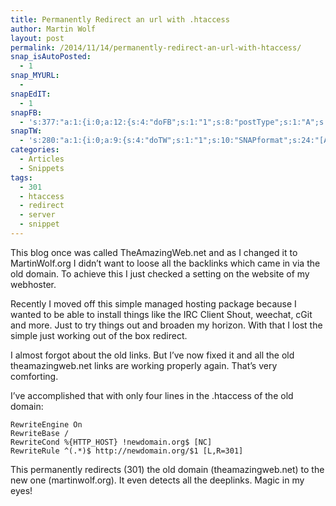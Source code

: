 ```yaml
---
title: Permanently Redirect an url with .htaccess
author: Martin Wolf
layout: post
permalink: /2014/11/14/permanently-redirect-an-url-with-htaccess/
snap_isAutoPosted:
  - 1
snap_MYURL:
  - 
snapEdIT:
  - 1
snapFB:
  - 's:377:"a:1:{i:0;a:12:{s:4:"doFB";s:1:"1";s:8:"postType";s:1:"A";s:10:"AttachPost";s:1:"2";s:10:"SNAPformat";s:35:"New post on MartinWolf.org: %TITLE%";s:9:"isAutoImg";s:1:"A";s:8:"imgToUse";s:0:"";s:9:"isAutoURL";s:1:"A";s:8:"urlToUse";s:0:"";s:11:"isPrePosted";s:1:"1";s:8:"isPosted";s:1:"1";s:4:"pgID";s:31:"711305895599362_796450597084891";s:5:"pDate";s:19:"2014-11-14 11:36:15";}}";'
snapTW:
  - 's:280:"a:1:{i:0;a:9:{s:4:"doTW";s:1:"1";s:10:"SNAPformat";s:24:"[Article] %TITLE%: %URL%";s:8:"attchImg";s:1:"0";s:9:"isAutoImg";s:1:"A";s:8:"imgToUse";s:0:"";s:11:"isPrePosted";s:1:"1";s:8:"isPosted";s:1:"1";s:4:"pgID";s:18:"533222041370234880";s:5:"pDate";s:19:"2014-11-14 11:36:56";}}";'
categories:
  - Articles
  - Snippets
tags:
  - 301
  - htaccess
  - redirect
  - server
  - snippet
---
```

This blog once was called TheAmazingWeb.net and as I changed it to MartinWolf.org I didn&#8217;t want to loose all the backlinks which came in via the old domain. To achieve this I just checked a setting on the website of my webhoster.

Recently I moved off this simple managed hosting package because I wanted to be able to install things like the IRC Client Shout, weechat, cGit and more. Just to try things out and broaden my horizon. With that I lost the simple just working out of the box redirect.

I almost forgot about the old links. But I&#8217;ve now fixed it and all the old theamazingweb.net links are working properly again. That&#8217;s very comforting.

I&#8217;ve accomplished that with only four lines in the .htaccess of the old domain:

<pre><code class="lang-markup" >RewriteEngine On
RewriteBase /
RewriteCond %{HTTP_HOST} !newdomain.org$ [NC]
RewriteRule ^(.*)$ http://newdomain.org/$1 [L,R=301]</code></pre>

This permanently redirects (301) the old domain (theamazingweb.net) to the new one (martinwolf.org). It even detects all the deeplinks. Magic in my eyes!